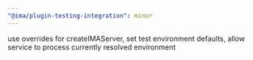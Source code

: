 ```yaml
---
"@ima/plugin-testing-integration": minor
---
```


use overrides for createIMAServer, set test environment defaults, allow service to process currently resolved environment
